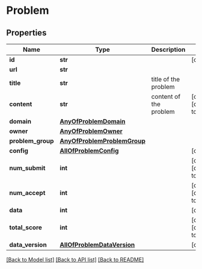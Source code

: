 # Problem

## Properties
Name | Type | Description | Notes
------------ | ------------- | ------------- | -------------
**id** | **str** |  | [optional] 
**url** | **str** |  | 
**title** | **str** | title of the problem | 
**content** | **str** | content of the problem | [optional] [default to '']
**domain** | [**AnyOfProblemDomain**](AnyOfProblemDomain.md) |  | 
**owner** | [**AnyOfProblemOwner**](AnyOfProblemOwner.md) |  | 
**problem_group** | [**AnyOfProblemProblemGroup**](AnyOfProblemProblemGroup.md) |  | 
**config** | [**AllOfProblemConfig**](AllOfProblemConfig.md) |  | [optional] 
**num_submit** | **int** |  | [optional] [default to 0]
**num_accept** | **int** |  | [optional] [default to 0]
**data** | **int** |  | [optional] 
**total_score** | **int** |  | [optional] [default to 0]
**data_version** | [**AllOfProblemDataVersion**](AllOfProblemDataVersion.md) |  | [optional] 

[[Back to Model list]](../README.md#documentation-for-models) [[Back to API list]](../README.md#documentation-for-api-endpoints) [[Back to README]](../README.md)

